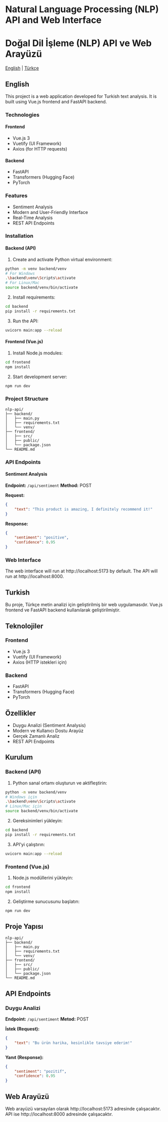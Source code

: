 # Natural Language Processing (NLP) API and Web Interface
# Doğal Dil İşleme (NLP) API ve Web Arayüzü

[English](#english) | [Türkçe](#turkish)

## English

This project is a web application developed for Turkish text analysis. It is built using Vue.js frontend and FastAPI backend.

### Technologies

#### Frontend
- Vue.js 3
- Vuetify (UI Framework)
- Axios (for HTTP requests)

#### Backend
- FastAPI
- Transformers (Hugging Face)
- PyTorch

### Features

- Sentiment Analysis
- Modern and User-Friendly Interface
- Real-Time Analysis
- REST API Endpoints

### Installation

#### Backend (API)

1. Create and activate Python virtual environment:
```bash
python -m venv backend/venv
# For Windows
.\backend\venv\Scripts\activate
# For Linux/Mac
source backend/venv/bin/activate
```

2. Install requirements:
```bash
cd backend
pip install -r requirements.txt
```

3. Run the API:
```bash
uvicorn main:app --reload
```

#### Frontend (Vue.js)

1. Install Node.js modules:
```bash
cd frontend
npm install
```

2. Start development server:
```bash
npm run dev
```

### Project Structure

```
nlp-api/
├── backend/
│   ├── main.py
│   ├── requirements.txt
│   └── venv/
├── frontend/
│   ├── src/
│   ├── public/
│   └── package.json
└── README.md
```

### API Endpoints

#### Sentiment Analysis

**Endpoint:** `/api/sentiment`
**Method:** POST

**Request:**
```json
{
    "text": "This product is amazing, I definitely recommend it!"
}
```

**Response:**
```json
{
    "sentiment": "positive",
    "confidence": 0.95
}
```

### Web Interface

The web interface will run at http://localhost:5173 by default.
The API will run at http://localhost:8000.


## Turkish

Bu proje, Türkçe metin analizi için geliştirilmiş bir web uygulamasıdır. Vue.js frontend ve FastAPI backend kullanılarak geliştirilmiştir.

## Teknolojiler

### Frontend
- Vue.js 3
- Vuetify (UI Framework)
- Axios (HTTP istekleri için)

### Backend
- FastAPI
- Transformers (Hugging Face)
- PyTorch

## Özellikler

- Duygu Analizi (Sentiment Analysis)
- Modern ve Kullanıcı Dostu Arayüz
- Gerçek Zamanlı Analiz
- REST API Endpoints

## Kurulum

### Backend (API)

1. Python sanal ortamı oluşturun ve aktifleştirin:
```bash
python -m venv backend/venv
# Windows için
.\backend\venv\Scripts\activate
# Linux/Mac için
source backend/venv/bin/activate
```

2. Gereksinimleri yükleyin:
```bash
cd backend
pip install -r requirements.txt
```

3. API'yi çalıştırın:
```bash
uvicorn main:app --reload
```

### Frontend (Vue.js)

1. Node.js modüllerini yükleyin:
```bash
cd frontend
npm install
```

2. Geliştirme sunucusunu başlatın:
```bash
npm run dev
```

## Proje Yapısı

```
nlp-api/
├── backend/
│   ├── main.py
│   ├── requirements.txt
│   └── venv/
├── frontend/
│   ├── src/
│   ├── public/
│   └── package.json
└── README.md
```

## API Endpoints

### Duygu Analizi

**Endpoint:** `/api/sentiment`
**Metod:** POST

**İstek (Request):**
```json
{
    "text": "Bu ürün harika, kesinlikle tavsiye ederim!"
}
```

**Yanıt (Response):**
```json
{
    "sentiment": "pozitif",
    "confidence": 0.95
}
```

## Web Arayüzü

Web arayüzü varsayılan olarak http://localhost:5173 adresinde çalışacaktır.
API ise http://localhost:8000 adresinde çalışacaktır.


